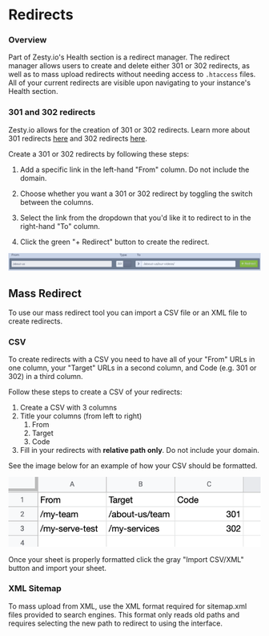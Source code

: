 # Redirects

### Overview

Part of Zesty.io's Health section is a redirect manager. The redirect manager allows users to create and delete either 301 or 302 redirects, as well as to mass upload redirects without needing access to `.htaccess` files. All of your current redirects are visible upon navigating to your instance's Health section.

### 301 and 302 redirects

Zesty.io allows for the creation of 301 or 302 redirects. Learn more about 301 redirects [here](https://developer.mozilla.org/en-US/docs/Web/HTTP/Status/301) and 302 redirects [here](https://developer.mozilla.org/en-US/docs/Web/HTTP/Status/302).

Create a 301 or 302 redirects by following these steps: 

1. Add a specific link in the left-hand "From" column. Do not include the domain. 

2. Choose whether you want a 301 or 302 redirect by toggling the switch between the columns. 

3. Select the link from the dropdown that you'd like it to redirect to in the right-hand "To" column. 

4. Click the green "+ Redirect" button to create the redirect.

![Example of a 301 redirect](../../../../.gitbook/assets/redirect-example.png)

## Mass Redirect

To use our mass redirect tool you can import a CSV file or an XML file to create redirects.

### CSV

To create redirects with a CSV you need to have all of your "From" URLs in one column, your "Target" URLs in a second column, and Code \(e.g. 301 or 302\) in a third column.

Follow these steps to create a CSV of your redirects:

1. Create a CSV with 3 columns
2. Title your columns \(from left to right\)
   1. From
   2. Target
   3. Code
3. Fill in your redirects with **relative path only**. Do not include your domain.

See the image below for an example of how your CSV should be formatted.

![Example CSV of redirects.](../../../../.gitbook/assets/screen-shot-2019-10-18-at-3.22.43-pm.png)

Once your sheet is properly formatted click the gray "Import CSV/XML" button and import your sheet.

### XML Sitemap

To mass upload from XML, use the XML format required for sitemap.xml files provided to search engines. This format only reads old paths and requires selecting the new path to redirect to using the interface.

